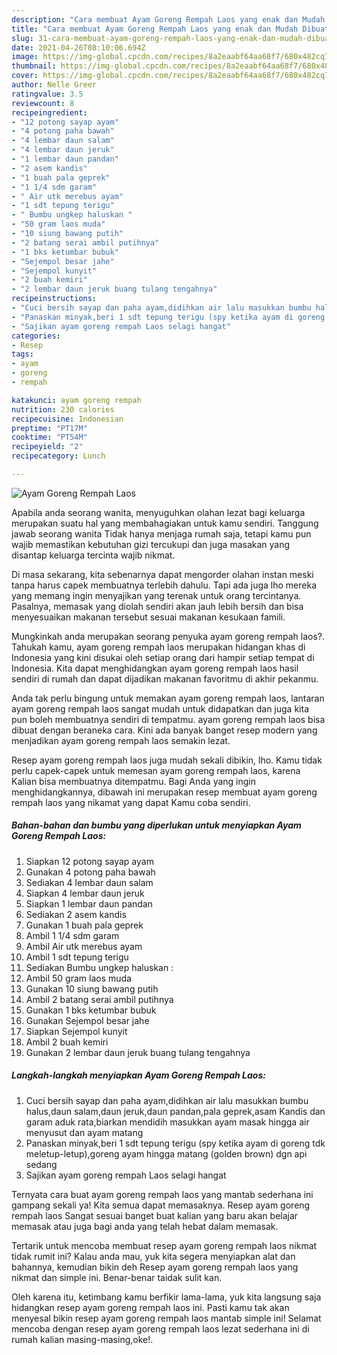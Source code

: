 ```yaml
---
description: "Cara membuat Ayam Goreng Rempah Laos yang enak dan Mudah Dibuat"
title: "Cara membuat Ayam Goreng Rempah Laos yang enak dan Mudah Dibuat"
slug: 31-cara-membuat-ayam-goreng-rempah-laos-yang-enak-dan-mudah-dibuat
date: 2021-04-26T08:10:06.694Z
image: https://img-global.cpcdn.com/recipes/8a2eaabf64aa68f7/680x482cq70/ayam-goreng-rempah-laos-foto-resep-utama.jpg
thumbnail: https://img-global.cpcdn.com/recipes/8a2eaabf64aa68f7/680x482cq70/ayam-goreng-rempah-laos-foto-resep-utama.jpg
cover: https://img-global.cpcdn.com/recipes/8a2eaabf64aa68f7/680x482cq70/ayam-goreng-rempah-laos-foto-resep-utama.jpg
author: Nelle Greer
ratingvalue: 3.5
reviewcount: 8
recipeingredient:
- "12 potong sayap ayam"
- "4 potong paha bawah"
- "4 lembar daun salam"
- "4 lembar daun jeruk"
- "1 lembar daun pandan"
- "2 asem kandis"
- "1 buah pala geprek"
- "1 1/4 sdm garam"
- " Air utk merebus ayam"
- "1 sdt tepung terigu"
- " Bumbu ungkep haluskan "
- "50 gram laos muda"
- "10 siung bawang putih"
- "2 batang serai ambil putihnya"
- "1 bks ketumbar bubuk"
- "Sejempol besar jahe"
- "Sejempol kunyit"
- "2 buah kemiri"
- "2 lembar daun jeruk buang tulang tengahnya"
recipeinstructions:
- "Cuci bersih sayap dan paha ayam,didihkan air lalu masukkan bumbu halus,daun salam,daun jeruk,daun pandan,pala geprek,asam Kandis dan garam aduk rata,biarkan mendidih masukkan ayam masak hingga air menyusut dan ayam matang"
- "Panaskan minyak,beri 1 sdt tepung terigu (spy ketika ayam di goreng tdk meletup-letup),goreng ayam hingga matang (golden brown) dgn api sedang"
- "Sajikan ayam goreng rempah Laos selagi hangat"
categories:
- Resep
tags:
- ayam
- goreng
- rempah

katakunci: ayam goreng rempah 
nutrition: 230 calories
recipecuisine: Indonesian
preptime: "PT17M"
cooktime: "PT54M"
recipeyield: "2"
recipecategory: Lunch

---
```



![Ayam Goreng Rempah Laos](https://img-global.cpcdn.com/recipes/8a2eaabf64aa68f7/680x482cq70/ayam-goreng-rempah-laos-foto-resep-utama.jpg)

Apabila anda seorang wanita, menyuguhkan olahan lezat bagi keluarga merupakan suatu hal yang membahagiakan untuk kamu sendiri. Tanggung jawab seorang  wanita Tidak hanya menjaga rumah saja, tetapi kamu pun wajib memastikan kebutuhan gizi tercukupi dan juga masakan yang disantap keluarga tercinta wajib nikmat.

Di masa  sekarang, kita sebenarnya dapat mengorder olahan instan meski tanpa harus capek membuatnya terlebih dahulu. Tapi ada juga lho mereka yang memang ingin menyajikan yang terenak untuk orang tercintanya. Pasalnya, memasak yang diolah sendiri akan jauh lebih bersih dan bisa menyesuaikan makanan tersebut sesuai makanan kesukaan famili. 



Mungkinkah anda merupakan seorang penyuka ayam goreng rempah laos?. Tahukah kamu, ayam goreng rempah laos merupakan hidangan khas di Indonesia yang kini disukai oleh setiap orang dari hampir setiap tempat di Indonesia. Kita dapat menghidangkan ayam goreng rempah laos hasil sendiri di rumah dan dapat dijadikan makanan favoritmu di akhir pekanmu.

Anda tak perlu bingung untuk memakan ayam goreng rempah laos, lantaran ayam goreng rempah laos sangat mudah untuk didapatkan dan juga kita pun boleh membuatnya sendiri di tempatmu. ayam goreng rempah laos bisa dibuat dengan beraneka cara. Kini ada banyak banget resep modern yang menjadikan ayam goreng rempah laos semakin lezat.

Resep ayam goreng rempah laos juga mudah sekali dibikin, lho. Kamu tidak perlu capek-capek untuk memesan ayam goreng rempah laos, karena Kalian bisa membuatnya ditempatmu. Bagi Anda yang ingin menghidangkannya, dibawah ini merupakan resep membuat ayam goreng rempah laos yang nikamat yang dapat Kamu coba sendiri.

<!--inarticleads1-->

##### Bahan-bahan dan bumbu yang diperlukan untuk menyiapkan Ayam Goreng Rempah Laos:

1. Siapkan 12 potong sayap ayam
1. Gunakan 4 potong paha bawah
1. Sediakan 4 lembar daun salam
1. Siapkan 4 lembar daun jeruk
1. Siapkan 1 lembar daun pandan
1. Sediakan 2 asem kandis
1. Gunakan 1 buah pala geprek
1. Ambil 1 1/4 sdm garam
1. Ambil  Air utk merebus ayam
1. Ambil 1 sdt tepung terigu
1. Sediakan  Bumbu ungkep haluskan :
1. Ambil 50 gram laos muda
1. Gunakan 10 siung bawang putih
1. Ambil 2 batang serai ambil putihnya
1. Gunakan 1 bks ketumbar bubuk
1. Gunakan Sejempol besar jahe
1. Siapkan Sejempol kunyit
1. Ambil 2 buah kemiri
1. Gunakan 2 lembar daun jeruk buang tulang tengahnya




<!--inarticleads2-->

##### Langkah-langkah menyiapkan Ayam Goreng Rempah Laos:

1. Cuci bersih sayap dan paha ayam,didihkan air lalu masukkan bumbu halus,daun salam,daun jeruk,daun pandan,pala geprek,asam Kandis dan garam aduk rata,biarkan mendidih masukkan ayam masak hingga air menyusut dan ayam matang
1. Panaskan minyak,beri 1 sdt tepung terigu (spy ketika ayam di goreng tdk meletup-letup),goreng ayam hingga matang (golden brown) dgn api sedang
1. Sajikan ayam goreng rempah Laos selagi hangat




Ternyata cara buat ayam goreng rempah laos yang mantab sederhana ini gampang sekali ya! Kita semua dapat memasaknya. Resep ayam goreng rempah laos Sangat sesuai banget buat kalian yang baru akan belajar memasak atau juga bagi anda yang telah hebat dalam memasak.

Tertarik untuk mencoba membuat resep ayam goreng rempah laos nikmat tidak rumit ini? Kalau anda mau, yuk kita segera menyiapkan alat dan bahannya, kemudian bikin deh Resep ayam goreng rempah laos yang nikmat dan simple ini. Benar-benar taidak sulit kan. 

Oleh karena itu, ketimbang kamu berfikir lama-lama, yuk kita langsung saja hidangkan resep ayam goreng rempah laos ini. Pasti kamu tak akan menyesal bikin resep ayam goreng rempah laos mantab simple ini! Selamat mencoba dengan resep ayam goreng rempah laos lezat sederhana ini di rumah kalian masing-masing,oke!.

